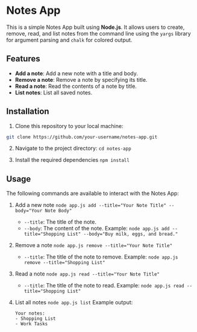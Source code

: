 # Notes App

This is a simple Notes App built using **Node.js**. It allows users to create, remove, read, and list notes from the command line using the `yargs` library for argument parsing and `chalk` for colored output.

## Features

- **Add a note**: Add a new note with a title and body.
- **Remove a note**: Remove a note by specifying its title.
- **Read a note**: Read the contents of a note by title.
- **List notes**: List all saved notes.

## Installation

1. Clone this repository to your local machine:

```bash
git clone https://github.com/your-username/notes-app.git
```

2. Navigate to the project directory:
   `cd notes-app`

3. Install the required dependencies
   `npm install`

## Usage

The following commands are available to interact with the Notes App:

1. Add a new note
   `node app.js add --title="Your Note Title" --body="Your Note Body"`

   - `--title`: The title of the note.
   - `--body`: The content of the note.
     Example: `node app.js add --title="Shopping List" --body="Buy milk, eggs, and bread."`

2. Remove a note
   `node app.js remove --title="Your Note Title"`

   - `--title`: The title of the note to remove.
     Example: `node app.js remove --title="Shopping List"`

3. Read a note
   `node app.js read --title="Your Note Title"`

   - `--title`: The title of the note to read.
     Example: `node app.js read --title="Shopping List"`

4. List all notes
   `node app.js list`
   Example output:

   ```
   Your notes:
   - Shopping List
   - Work Tasks
   ```
